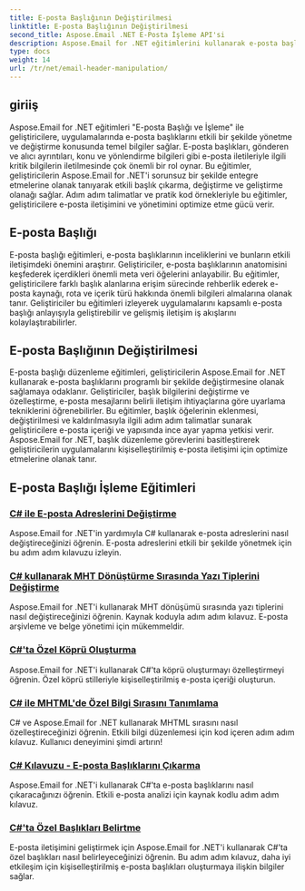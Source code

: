 ```yaml
---
title: E-posta Başlığının Değiştirilmesi
linktitle: E-posta Başlığının Değiştirilmesi
second_title: Aspose.Email .NET E-Posta İşleme API'si
description: Aspose.Email for .NET eğitimlerini kullanarak e-posta başlıklarını verimli bir şekilde yönetin. Gelişmiş iletişim için başlıkları çıkarmayı, değiştirmeyi ve kişiselleştirmeyi öğrenin.
type: docs
weight: 14
url: /tr/net/email-header-manipulation/
---
```


## giriiş

Aspose.Email for .NET eğitimleri "E-posta Başlığı ve İşleme" ile geliştiricilere, uygulamalarında e-posta başlıklarını etkili bir şekilde yönetme ve değiştirme konusunda temel bilgiler sağlar. E-posta başlıkları, gönderen ve alıcı ayrıntıları, konu ve yönlendirme bilgileri gibi e-posta iletileriyle ilgili kritik bilgilerin iletilmesinde çok önemli bir rol oynar. Bu eğitimler, geliştiricilerin Aspose.Email for .NET'i sorunsuz bir şekilde entegre etmelerine olanak tanıyarak etkili başlık çıkarma, değiştirme ve geliştirme olanağı sağlar. Adım adım talimatlar ve pratik kod örnekleriyle bu eğitimler, geliştiricilere e-posta iletişimini ve yönetimini optimize etme gücü verir.

## E-posta Başlığı

E-posta başlığı eğitimleri, e-posta başlıklarının inceliklerini ve bunların etkili iletişimdeki önemini araştırır. Geliştiriciler, e-posta başlıklarının anatomisini keşfederek içerdikleri önemli meta veri öğelerini anlayabilir. Bu eğitimler, geliştiricilere farklı başlık alanlarına erişim sürecinde rehberlik ederek e-posta kaynağı, rota ve içerik türü hakkında önemli bilgileri almalarına olanak tanır. Geliştiriciler bu eğitimleri izleyerek uygulamalarını kapsamlı e-posta başlığı anlayışıyla geliştirebilir ve gelişmiş iletişim iş akışlarını kolaylaştırabilirler.

## E-posta Başlığının Değiştirilmesi

E-posta başlığı düzenleme eğitimleri, geliştiricilerin Aspose.Email for .NET kullanarak e-posta başlıklarını programlı bir şekilde değiştirmesine olanak sağlamaya odaklanır. Geliştiriciler, başlık bilgilerini değiştirme ve özelleştirme, e-posta mesajlarını belirli iletişim ihtiyaçlarına göre uyarlama tekniklerini öğrenebilirler. Bu eğitimler, başlık öğelerinin eklenmesi, değiştirilmesi ve kaldırılmasıyla ilgili adım adım talimatlar sunarak geliştiricilere e-posta içeriği ve yapısında ince ayar yapma yetkisi verir. Aspose.Email for .NET, başlık düzenleme görevlerini basitleştirerek geliştiricilerin uygulamalarını kişiselleştirilmiş e-posta iletişimi için optimize etmelerine olanak tanır.

## E-posta Başlığı İşleme Eğitimleri
### [C# ile E-posta Adreslerini Değiştirme](./modifying-email-addresses-with-csharp/)
Aspose.Email for .NET'in yardımıyla C# kullanarak e-posta adreslerini nasıl değiştireceğinizi öğrenin. E-posta adreslerini etkili bir şekilde yönetmek için bu adım adım kılavuzu izleyin.
### [C# kullanarak MHT Dönüştürme Sırasında Yazı Tiplerini Değiştirme](./changing-fonts-during-mht-conversion-using-csharp/)
Aspose.Email for .NET'i kullanarak MHT dönüşümü sırasında yazı tiplerini nasıl değiştireceğinizi öğrenin. Kaynak koduyla adım adım kılavuz. E-posta arşivleme ve belge yönetimi için mükemmeldir.
### [ C#'ta Özel Köprü Oluşturma](./custom-hyperlink-rendering-in-csharp/)
Aspose.Email for .NET'i kullanarak C#'ta köprü oluşturmayı özelleştirmeyi öğrenin. Özel köprü stilleriyle kişiselleştirilmiş e-posta içeriği oluşturun.
### [C# ile MHTML'de Özel Bilgi Sırasını Tanımlama](./defining-custom-order-of-information-in-mhtml-with-csharp/)
C# ve Aspose.Email for .NET kullanarak MHTML sırasını nasıl özelleştireceğinizi öğrenin. Etkili bilgi düzenlemesi için kod içeren adım adım kılavuz. Kullanıcı deneyimini şimdi artırın!
### [C# Kılavuzu - E-posta Başlıklarını Çıkarma](./csharp-guide-extracting-email-headers/)
Aspose.Email for .NET'i kullanarak C#'ta e-posta başlıklarını nasıl çıkaracağınızı öğrenin. Etkili e-posta analizi için kaynak kodlu adım adım kılavuz. 
### [C#'ta Özel Başlıkları Belirtme](./specifying-custom-headers-in-csharp/)
E-posta iletişimini geliştirmek için Aspose.Email for .NET'i kullanarak C#'ta özel başlıkları nasıl belirleyeceğinizi öğrenin. Bu adım adım kılavuz, daha iyi etkileşim için kişiselleştirilmiş e-posta başlıkları oluşturmaya ilişkin bilgiler sağlar.